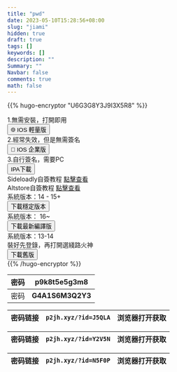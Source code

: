 ```yaml
---
title: "pwd"
date: 2023-05-10T15:28:56+08:00
slug: "jiami"
hidden: true
draft: true
tags: []
keywords: []
description: ""
Summary: ""
Navbar: false
comments: true
math: false
---
```




<!--more-->

{{% hugo-encryptor "U6G3G8Y3J9I3X5R8" %}}
<div class="col-12">1.無需安裝，打開即用</div>
<div class="col-12">
    <a href="https://manhuapica.com">
        <button class="btn btn-primary w-50">🌐 IOS 輕量版</button>
    </a>
</div>
<div class="col-12">2.經常失效，但是無需簽名</div>
<div class="col-12">
    <a href="https://picawiki.xyz/201/">
        <button class="btn btn-primary w-50">🏬 IOS 企業版</button>
    </a></div>
<div class="col-12">3.自行簽名，需要PC</div>
<div class="col-12">
    <button class="btn btn-primary w-50" data-bs-toggle="collapse"
            data-bs-target="#ipaDownload" aria-expanded="false"><i
                class="icon-apple"></i> IPA下載
    </button>
</div>
<div class="accordion-item">
    <div id="ipaDownload" class="accordion-collapse collapse"
            data-bs-parent="#accordionExample1" style="">
        <div class="accordion-body">
            <div class="row">
                <div class="col-12">
                    Sideloadly自簽教程
                    <a class="text-primary"
                        href="http://picawiki.xyz/164/">點擊查看</a>
                </div>
                <div class="col-12">
                    Altstore自簽教程
                    <a class="text-primary"
                        href="https://picawiki.xyz/168/">點擊查看</a>
                </div>
                <div class="col-12">系統版本：14 - 15+</div>
                <div class="col-12">
                    <a download="ios.ipa" href="/wp-content/themes/pic-pwa/config/file/ios15.ipa?ver=2.1a">
                        <button class="btn btn-primary w-50">下載穩定版本</button>
                    </a>
                </div>
                <div class="col-12">系統版本： 16~</div>
                <div class="col-12">
                    <a download="ios.ipa" href="/wp-content/themes/pic-pwa/config/file/ios16.ipa?ver=2.1a">
                        <button class="btn btn-primary w-50">下載最新編譯版</button>
                    </a>
                </div>
                <div class="col-12">系統版本：13-14</div>
                <div class="col-12">裝好先登錄，再打開選綫路火神</div>
                <div class="col-12">
                    <a download="ios.ipa" href="/wp-content/themes/pic-pwa/config/file/ios13.ipa?ver=2.1a">
                        <button class="btn btn-primary w-50">下載舊版</button>
                    </a>
                </div>
            </div>
        </div>
    </div>
</div>
{{% /hugo-encryptor %}}



| 密码 | **p9k8t5e5g3m8** |
| ---- | ---------------- |
| 密码 | **G4A1S6M3Q2Y3** |



| 密码链接 | `p2jh.xyz/?id=J5QLA` | 浏览器打开获取 |
| -------- | -------------------- | -------------- |



| 密码链接 | `p2jh.xyz/?id=Y2V5N` | 浏览器打开获取 |
| -------- | -------------------- | -------------- |



| 密码链接 | `p2jh.xyz/?id=N5F0P` | 浏览器打开获取 |
| -------- | -------------------- | -------------- |

